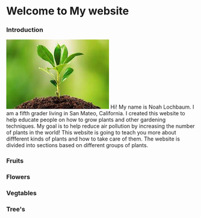 # Welcome to My website



### Introduction
![plant](docs/assets/images/download.jpeg)
Hi! My name is Noah Lochbaum. I am a fifth grader living in San Mateo, California. I created this website to help educate people on how to grow plants and other gardening techniques. My goal is to help reduce air pollution by increasing the number of plants in the world! This website is going to teach you more about diffferent kinds of plants and how to take care of them. The website is divided into sections based on different groups of plants. 

### Fruits





### Flowers





### Vegtables





### Tree's
